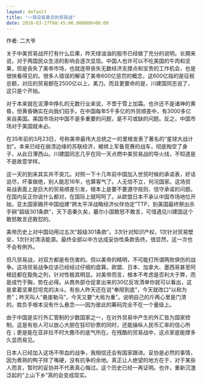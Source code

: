 ```yaml
---
layout: default
title: "一场没有悬念的贸易战"
date: 2018-03-27T08:45:06.000000+08:00
---
```


作者: 二大爷

关于中美贸易战开打有什么后果，昨天绿油油的股市已经做了充分的说明。长期来说，对于两国民众生活的影响会逐次显现。中国人也许可以不吃美国的牛肉和坚果，但是丧失了美帝市场，也就连带丧失无数经济支撑点和宝贵的工作机会，也是很快看得见的。很多人错误的解读了美帝600亿惩罚的概念，这600亿指的是征税总额，对应的贸易额在2500亿以上，美刀。而且更要命的是，川建国同志说了，这只是个开始。

对于本来就在泥潭中挣扎的无数行业来说，不啻于雪上加霜。也许还不是诸神的黄昏，但黄昏确实在向我们招手。在中国每年5千多亿的外贸顺差中，有3000多亿来自美国。美国市场对中国不是多重要的问题，是不可或缺的问题。反之，中国市场对于美国就未必。

在35年前的3月23日，号称美帝最伟大总统之一的里根发表了著名的“星球大战计划”。本来已经在崩溃边缘的苏联经济，被绑上军备竞赛的战车，彻底掏空了身子，从此日薄西山。川建国同志几乎在同一天点燃中美贸易战的导火线，不知道是不是故意学样。

这一天的到来其实并不突兀。对照一下十几年前中国加入世贸时候的承诺表，好话说尽，坏事做绝，别人能忍16年，也算客气了。人无信不立，何况国家。这场贸易战表面上是巨大的贸易顺差引发，根本上是要不要遵守规则、信守承诺的问题。在国内反正你说什么都对，在国际上就呵呵了。从欧盟日本不承认中国市场地位开始，亚太国家踢开中国组建“跨太平洋战略经济伙伴协定”TTP，到美国最终祭出杀手锏“超级301条款”，天下恶秦久矣，蕞尔小国敢怒不敢言，可惜遇见川建国这个敢怒敢言还敢怼的。

美帝历史上对中国动用过五次“超级301条款”。3次针对知识产权，1次针对贸易壁垒，1次针对清洁能源。最终全部以中方达成妥协性条款告终。很显然，这一次也不会有例外。

但凡贸易战，对双方都是有伤害的。但以美帝的精明，不可能打所谓两败俱伤的战争。这场贸易战争应该已经经过仔细的盘算。欧盟、日本、加拿大、墨西哥甚至阿根廷都在豁免之列，针对性极其明显。对美帝而言，根本不考虑是否利大于弊，而是成竹于胸，势在必得。从商务部仓促拿出来的30亿反攻清单你就可以看出，这是拿着坚果怼坦克的决斗。有些人昨天还在说“奉陪到底”，今天就改口“以和为贵”；昨天叫人“悬崖勒马”，今天又要“大局为重”。说明自己的斤两心里是门清的。胜负手根本没有什么悬念——因为彼此的筹码完全不在一个量级上。

由于中国是实行外汇管制的少数国家之一，在对外贸易中产生的外汇皆为国家控制。这是有些人可以放心大胆在狂印钞票的同时，还能操纵人民币汇率的信心所在；更是能在亚非拉不时大撒币的底气所在。在残酷的贸易战中，这点家底能撑多久显而易见。

日本人已经加入这场不带血的战争，我相信还会有国家跟进。妥协是必然的事情，因为煮熟的鸭子除了嘴硬，没有抗争的余地。真正让人绝望的地方在于，对于某些人而言，暂时的妥协并不代表真心悔过。这个历史已经一再证明。也许，重新沉渣泛起的“上山下乡”真的会变成现实。

